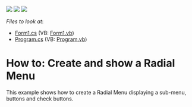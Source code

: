 <!-- default badges list -->
![](https://img.shields.io/endpoint?url=https://codecentral.devexpress.com/api/v1/VersionRange/128616535/13.1.4%2B)
[![](https://img.shields.io/badge/Open_in_DevExpress_Support_Center-FF7200?style=flat-square&logo=DevExpress&logoColor=white)](https://supportcenter.devexpress.com/ticket/details/E4311)
[![](https://img.shields.io/badge/📖_How_to_use_DevExpress_Examples-e9f6fc?style=flat-square)](https://docs.devexpress.com/GeneralInformation/403183)
<!-- default badges end -->
<!-- default file list -->
*Files to look at*:

* [Form1.cs](./CS/CreateRadialMenu/Form1.cs) (VB: [Form1.vb](./VB/CreateRadialMenu/Form1.vb))
* [Program.cs](./CS/CreateRadialMenu/Program.cs) (VB: [Program.vb](./VB/CreateRadialMenu/Program.vb))
<!-- default file list end -->
# How to: Create and show a Radial Menu


<p>This example shows how to create a Radial Menu displaying a sub-menu, buttons and check buttons.</p>

<br/>



